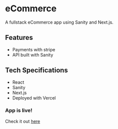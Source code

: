 # eCommerce
 A fullstack eCommerce app using Sanity and Next.js.

## Features
- Payments with stripe
- API built with Sanity

## Tech Specifications 
<ul>
<li>React</li>
<li>Sanity</li>
<li>Next.js</li>
 <li>Deployed with Vercel</li>
</ul>

### App is live!
Check it out <a href="https://e-commerce-app-pearl.vercel.app">here</a>


